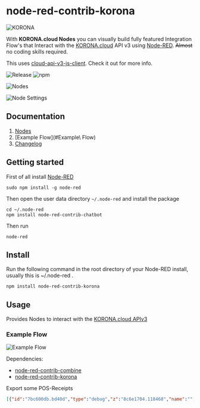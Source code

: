 # node-red-contrib-korona

![KORONA](https://github.com/COMBASE/node-red-contrib-korona/docs/images/korona.svg)

With **KORONA.cloud Nodes** you can visually build fully featured Integration Flow's that Interact with the [KORONA.cloud](https://www.koronacloud.com/web) API v3 using [Node-RED](https://nodered.org/).
~~Almost~~ no coding skills required.

This uses [cloud-api-v3-js-client](https://www.npmjs.com/package/cloud-api-v3-js-client). Check it out for more info.

![Release](https://img.shields.io/npm/v/node-red-contrib-korona.svg)
![npm](https://img.shields.io/npm/dm/node-red-contrib-korona.svg)

![Nodes](https://github.com/COMBASE/node-red-contrib-korona/docs/images/nodes.png)

![Node Settings](https://github.com/COMBASE/node-red-contrib-korona/docs/images/node-settings.png)

## Documentation

1. [Nodes](https://github.com/COMBASE/node-red-contrib-korona/docs/ToDo_API-Features.md)
2. [Example Flow](#Example\ Flow)
3. [Changelog](https://github.com/COMBASE/node-red-contrib-chatbot/CHANGELOG.md)

## Getting started

First of all install [Node-RED](http://nodered.org/docs/getting-started/installation)

```shell
sudo npm install -g node-red
```

Then open  the user data directory  `~/.node-red`  and install the package

```shell
cd ~/.node-red
npm install node-red-contrib-chatbot
```

Then run

```shell
node-red
```

## Install

Run the following command in the root directory of your Node-RED install, usually
this is ~/.node-red .

```shell
npm install node-red-contrib-korona
```

## Usage

Provides Nodes to interact with the [KORONA.cloud APIv3](https://www.koronacloud.com/web/api/v3/swagger.json)

### Example Flow

![Example Flow](https://github.com/COMBASE/node-red-contrib-korona/docs/images/flow-receipts.png)

Dependencies:

- [node-red-contrib-combine](https://flows.nodered.org/node/node-red-contrib-combine)
- [node-red-contrib-korona](https://flows.nodered.org/node/node-red-contrib-korona)

Export some POS-Receipts

```json
[{"id":"7bc600db.bd40d","type":"debug","z":"8c6e1704.118468","name":"","active":true,"tosidebar":true,"console":false,"tostatus":false,"complete":"payload","x":970,"y":200,"wires":[]},{"id":"f10e6c69.51d8d","type":"debug","z":"8c6e1704.118468","name":"","active":true,"tosidebar":true,"console":false,"tostatus":false,"complete":"payload","x":970,"y":360,"wires":[]},{"id":"a431b3e0.969c6","type":"comment","z":"8c6e1704.118468","name":"Error Response","info":"","x":980,"y":320,"wires":[]},{"id":"b9f5c67d.79fec8","type":"comment","z":"8c6e1704.118468","name":"Response OK","info":"","x":970,"y":160,"wires":[]},{"id":"c04d9fde.7572c","type":"combine-statistic","z":"8c6e1704.118468","name":"","topic":"","operator":"len","defer":"1000","timeout":0,"distinction":"_msgid","x":960,"y":120,"wires":[["41713c9e.68fdf4"]]},{"id":"41713c9e.68fdf4","type":"bigstatus","z":"8c6e1704.118468","name":"Results","locale":"","show_date":false,"show_duration":false,"x":1140,"y":120,"wires":[[]]},{"id":"6acdde30.b552c","type":"combine-statistic","z":"8c6e1704.118468","name":"","topic":"","operator":"len","defer":"250","timeout":0,"distinction":"_msgid","x":960,"y":400,"wires":[["58a35fdf.2bd89"]]},{"id":"58a35fdf.2bd89","type":"bigstatus","z":"8c6e1704.118468","name":"Errors","locale":"","show_date":false,"show_duration":false,"x":1130,"y":400,"wires":[[]]},{"id":"f072b803.5734a8","type":"split","z":"8c6e1704.118468","name":"","splt":"\\n","spltType":"str","arraySplt":1,"arraySpltType":"len","stream":false,"addname":"","x":830,"y":120,"wires":[["c04d9fde.7572c"]]},{"id":"5440e851.cf8ee8","type":"comment","z":"8c6e1704.118468","name":"GET","info":"","x":630,"y":160,"wires":[]},{"id":"3e214fe5.274d2","type":"inject","z":"8c6e1704.118468","name":"GET All","topic":"","payload":"","payloadType":"str","repeat":"","crontab":"","once":false,"onceDelay":"","x":290,"y":200,"wires":[["4995db5c.070cc4"]]},{"id":"f781f6d7.1f8d58","type":"inject","z":"8c6e1704.118468","name":"STOP","topic":"","payload":"true","payloadType":"bool","repeat":"","crontab":"","once":false,"onceDelay":"","x":290,"y":280,"wires":[["735da46b.10b76c"]]},{"id":"735da46b.10b76c","type":"change","z":"8c6e1704.118468","name":"reset","rules":[{"t":"move","p":"payload","pt":"msg","to":"reset","tot":"msg"}],"action":"","property":"","from":"","to":"","reg":false,"x":430,"y":280,"wires":[["4995db5c.070cc4"]]},{"id":"d5539ca0.6fa72","type":"debug","z":"8c6e1704.118468","name":"","active":true,"tosidebar":true,"console":false,"tostatus":false,"complete":"true","x":950,"y":440,"wires":[]},{"id":"7e9cd5a8.63b40c","type":"function","z":"8c6e1704.118468","name":"opts","func":"msg.opts = {\n\tsize: 10,\n\tsort: \"number\",\n\trevision: 0,\n\tpointOfSale: null,\n\torganizationalUnit: null,\n\tzCount: null,\n\tminCreateTime: null,\n\tmaxCreateTime: null\n}\nreturn msg;","outputs":1,"noerr":0,"x":430,"y":120,"wires":[["4995db5c.070cc4"]]},{"id":"4163bea0.87426","type":"inject","z":"8c6e1704.118468","name":"GO","topic":"","payload":"","payloadType":"str","repeat":"","crontab":"","once":false,"onceDelay":"","x":290,"y":120,"wires":[["7e9cd5a8.63b40c"]]},{"id":"4995db5c.070cc4","type":"Receipts","z":"8c6e1704.118468","korona":"","name":"","action":"GET","rtype":"OBJECT","pagesize":200,"connections":5,"x":640,"y":200,"wires":[["f072b803.5734a8","7bc600db.bd40d","939254df.abf078"],["6acdde30.b552c","f10e6c69.51d8d","d5539ca0.6fa72"]]},{"id":"939254df.abf078","type":"debug","z":"8c6e1704.118468","name":"","active":false,"tosidebar":true,"console":false,"tostatus":false,"complete":"true","x":950,"y":240,"wires":[]},{"id":"eb574fb4.012d3","type":"comment","z":"8c6e1704.118468","name":"Request with some Filter Options","info":"","x":370,"y":80,"wires":[]},{"id":"cce1d930.4cf738","type":"comment","z":"8c6e1704.118468","name":"Stop Current Requests","info":"","x":340,"y":240,"wires":[]},{"id":"b096b816.da2d18","type":"comment","z":"8c6e1704.118468","name":"Request all Receipts","info":"","x":330,"y":160,"wires":[]}]
```